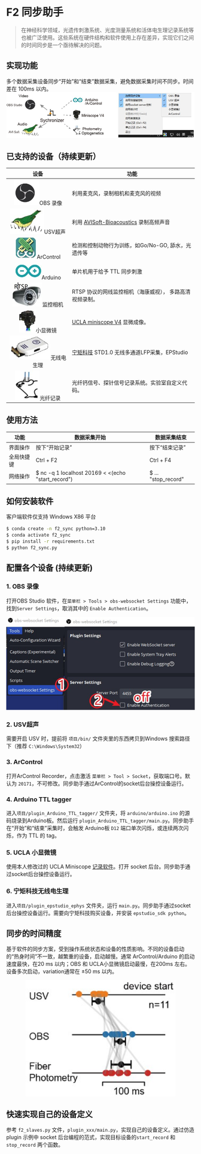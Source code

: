 # F2 同步助手

> 在神经科学领域，光遗传刺激系统、光度测量系统和活体电生理记录系统等也被广泛使用。这些系统在硬件结构和软件使用上存在差异，实现它们之间的时间同步是一个亟待解决的问题。



## 实现功能
多个数据采集设备同步“开始”和“结束”数据采集，避免数据采集时间不同步。时间差在 100ms 以内。
![image](images/function_snapshot.jpg)

## 已支持的设备（持续更新）

|                     设备                     | 功能                                                         |
| :------------------------------------------: | ------------------------------------------------------------ |
|  ![logo](images/OBSStudio_logo.jpg)OBS 录像  | 利用麦克风，录制相机和麦克风的视频                           |
|   ![logo](images/AVISoft_logo.jpg)USV超声    | 利用 [AVISoft-Bioacoustics](https://avisoft.com/price-list-ordering-information/) 录制高频声音 |
| ![logo](images/ArControl_logo.jpg)ArControl  | 检测和控制动物行为训练，如Go/No-GO, 舔水，光遗传等           |
|   ![logo](images/Arduino_logo.jpg)Arduino    | 单片机用于给予 TTL 同步刺激                                  |
| ![logo](images/rtspCam_log.jpg)监控相机  | RTSP 协议的网线监控相机（海康威视）， 多路高清视频录制。         |
| ![logo](images/MiniscopeV4_logo.jpg)小显微镜 | [UCLA miniscope V4](https://open-ephys.org/miniscope-v4/miniscope-v4) 显微成像。 |
| ![logo](images/EPHYS_STD_logo.jpg)无线电生理 | [宁矩科技](http://www.neuramatrix.com.cn/) STD1.0 无线多通道LFP采集，EPStudio |
| ![logo](images/Photometry_logo.jpg)光纤记录  | 光纤钙信号、探针信号记录系统。实验室自定义代码。             |



## 使用方法

| 功能       | 数据采集开始                                       | 数据采集结束        |
| ---------- | -------------------------------------------------- | ------------------- |
| 界面操作   | 按下“开始记录”                                     | 按下“结束记录”      |
| 全局快捷键 | Ctrl + F2                                          | Ctrl + F4           |
| 网络操作   | $ nc -q 1 localhost 20169 < <(echo "start_record") | $ ... "stop_record" |



## 如何安装软件

客户端软件仅支持 Windows X86 平台

```bash
$ conda create -n f2_sync python=3.10
$ conda activate f2_sync
$ pip install -r requirements.txt
$ python f2_sync.py
```


## 配置各个设备 (持续更新)

### 1. OBS 录像

打开OBS Studio 软件，在`菜单栏 > Tools > obs-websocket Settings` 功能中，找到`Server Settings`，取消其中的 `Enable Authentication`。
<p align="center">
  <img src="images/OBSStudio_config.jpg" alt="image" width="600"/>
</p>

### 2. USV超声
需要开启 USV 时，提前将 `项目/bin/` 文件夹里的东西拷贝到Windows 搜索路径下（推荐 `C:\Windows\System32`）

### 3. ArControl
打开ArControl Recorder，点击激活 `菜单栏 > Tool > Socket`，获取端口号。默认为 `20171`，不可修改。同步助手通过ArControl的socket后台操控设备运行。

### 4. Arduino TTL tagger

进入`项目/plugin_Arduino_TTL_tagger/` 文件夹，将 `arduino/arduino.ino` 的源码烧录到Arduino板。然后运行 `plugin_Arduino_TTL_tagger/main.py`。同步助手在“开始”和“结束”采集时，会触发 Arduino板 `D12` 端口单次闪烁，或连续两次闪烁，作为 TTL 的 tag。

### 5. UCLA 小显微镜

使用本人修改过的 UCLA Miniscope [记录软件](https://github.com/Aharoni-Lab/Miniscope-DAQ-QT-Software/pull/56)。打开 socket 后台。同步助手通过socket后台操控设备运行。

### 6. 宁矩科技无线电生理
进入`项目/plugin_epstudio_ephys` 文件夹，运行 `main.py`。同步助手通过socket后台操控设备运行。需要向宁矩科技购买设备，并安装 `epstudio_sdk python`。


## 同步的时间精度

基于软件的同步方案，受到操作系统状态和设备的性质影响。不同的设备启动的“热身时间”不一致，越繁重的设备，启动越慢。通常 ArControl/Arduino 的启动速度最快，在20 ms 以内；OBS 和 UCLA小显微镜启动最慢，在200ms 左右。设备多次启动，variation通常在 ±50 ms 以内。

<p align="center">
  <img src="images/performance.jpg" alt="image" width="400"/>
</p>


## 快速实现自己的设备定义
参考 `f2_slaves.py` 文件，`plugin_xxx/main.py`，实现自己的设备定义。通过仿造plugin 示例中 socket 后台编程的范式，实现目标设备的`start_record` 和 `stop_record` 两个函数。